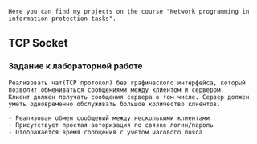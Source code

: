 
    Here you can find my projects on the course "Network programming in information protection tasks".
## TCP Socket
### Задание к лабораторной работе

    Реализовать чат(TCP протокол) без графического интерфейса, который позволит обмениваться сообщениями между клиентом и сервером.
    Клиент должен получать сообщения сервера в том числе. Сервер должен уметь одновременно обслуживать большое количество клиентов.
    
    - Реализован обмен сообщений между несколькими клиентами
    - Присутствует простая авторизация по связке логин/пароль
    - Отображается время сообщения с учетом часового пояса
    

